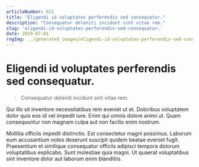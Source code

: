 ```yaml
---
articleNumber: 621
title: "Eligendi id voluptates perferendis sed consequatur."
description: "Consequatur deleniti incidunt sint vitae rem."
slug: 'eligendi-id-voluptates-perferendis-sed-consequatur.'
date: 2019-07-01
rngImg: ../generated_images/eligendi-id-voluptates-perferendis-sed-consequatur..jpg
---
```


# Eligendi id voluptates perferendis sed consequatur.

> Consequatur deleniti incidunt sint vitae rem.

Qui illo sit inventore necessitatibus rem eveniet ut et. Doloribus voluptatem dolor quis eos id vel impedit iure. Enim qui omnis dolore animi ut. Quam consequuntur non magnam culpa aut non facilis enim nostrum.
 Mollitia officiis impedit distinctio. Est consectetur magni possimus. Laborum eum accusantium nobis deserunt suscipit quidem beatae eveniet fugit. Praesentium et similique consequatur officiis adipisci tempora dolorum voluptatibus explicabo. Sunt molestiae quia magni. Ut quaerat voluptatibus sint inventore dolor aut laborum enim blanditiis.
